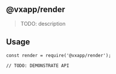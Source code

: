 ## @vxapp/render

> TODO: description

## Usage

```
const render = require('@vxapp/render');

// TODO: DEMONSTRATE API
```
